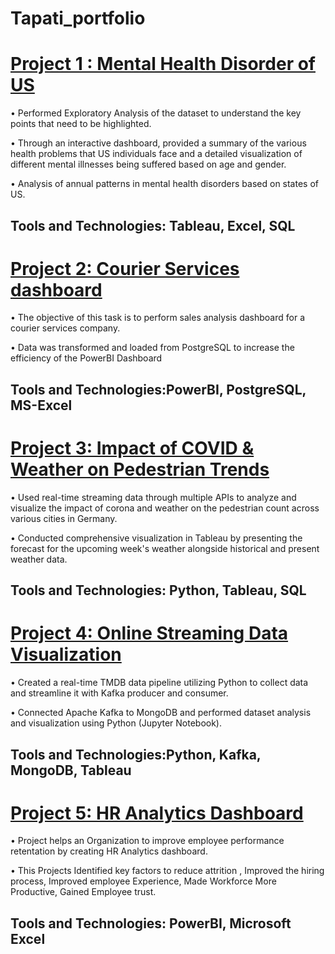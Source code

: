 # Tapati_portfolio


# [Project 1 : Mental Health Disorder of US](https://github.com/tapati93/Mental-Health-Disorder-of-US) 
•	Performed Exploratory Analysis of the dataset to understand the key points that need to be highlighted.


•	Through an interactive dashboard, provided a summary of the various health problems that US individuals face and a detailed visualization of different mental illnesses being suffered based on age and gender.


•	Analysis of annual patterns in mental health disorders based on states of US.

## Tools and Technologies: Tableau, Excel, SQL


# [Project 2: Courier Services dashboard](https://github.com/tapati93/RR-Courier-Services)
• The objective of this task is to perform sales analysis dashboard for a courier services company.

• Data was transformed and loaded from PostgreSQL to increase the efficiency of the PowerBI Dashboard

## Tools and Technologies:PowerBI, PostgreSQL, MS-Excel

# [Project 3: Impact of COVID & Weather on Pedestrian Trends](https://github.com/tapati93/Pedestrian-Count-in-Germany-Based-on-Covid-and-Weather) 
•	Used real-time streaming data through multiple APIs to analyze and visualize the impact of corona and weather on the pedestrian count across various cities in Germany.


•	Conducted comprehensive visualization in Tableau by presenting the forecast for the upcoming week's weather alongside historical and present weather data.


## Tools and Technologies: Python, Tableau, SQL

# [Project 4: Online Streaming Data Visualization](https://github.com/tapati93/Online-Streaming-Data-Visualization)
•	Created a real-time TMDB data pipeline utilizing Python to collect data and streamline it with Kafka producer and consumer.


•	Connected Apache Kafka to MongoDB and performed dataset analysis and visualization using Python (Jupyter Notebook).

## Tools and Technologies:Python, Kafka, MongoDB, Tableau

# [Project 5: HR Analytics Dashboard](https://github.com/tapati93/HRAnalytics-Dashboard)
• Project helps an Organization to improve employee performance retentation by creating HR Analytics dashboard.


• This Projects Identified key factors to reduce attrition , Improved the hiring process, Improved employee Experience, Made Workforce More Productive, Gained Employee trust.

## Tools and Technologies: PowerBI, Microsoft Excel 
